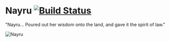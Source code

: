 # Nayru [![Build Status](https://travis-ci.org/johmanx10/nayru.png?branch=master)](https://travis-ci.org/johmanx10/nayru)
"Nayru... Poured out her wisdom onto the land, and gave it the spirit of law."

![Nayru](http://static3.wikia.nocookie.net/__cb20120227214414/zelda/images/thumb/0/03/Mark_of_Nayru.png/85px-Mark_of_Nayru.png)
